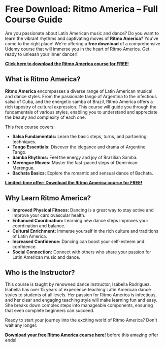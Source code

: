 # Free Download: Ritmo America – Full Course Guide

Are you passionate about Latin American music and dance? Do you want to learn the vibrant rhythms and captivating moves of **Ritmo America**? You've come to the right place! We're offering a **free download** of a comprehensive Udemy course that will immerse you in the heart of Ritmo America. Get ready to unleash your inner dancer!

[**Click here to download the Ritmo America course for FREE!**](https://udemywork.com/ritmo-america)

## What is Ritmo America?

**Ritmo America** encompasses a diverse range of Latin American musical and dance styles. From the passionate tango of Argentina to the infectious salsa of Cuba, and the energetic samba of Brazil, Ritmo America offers a rich tapestry of cultural expression. This course will guide you through the fundamentals of various styles, enabling you to understand and appreciate the beauty and complexity of each one.

This free course covers:

*   **Salsa Fundamentals:** Learn the basic steps, turns, and partnering techniques.
*   **Tango Essentials:** Discover the elegance and drama of Argentine Tango.
*   **Samba Rhythms:** Feel the energy and joy of Brazilian Samba.
*   **Merengue Moves:** Master the fast-paced steps of Dominican Merengue.
*   **Bachata Basics:** Explore the romantic and sensual dance of Bachata.

[**Limited-time offer: Download the Ritmo America course for FREE!**](https://udemywork.com/ritmo-america)

## Why Learn Ritmo America?

*   **Improved Physical Fitness:** Dancing is a great way to stay active and improve your cardiovascular health.
*   **Enhanced Coordination:** Learning new dance steps improves your coordination and balance.
*   **Cultural Enrichment:** Immerse yourself in the rich culture and traditions of Latin America.
*   **Increased Confidence:** Dancing can boost your self-esteem and confidence.
*   **Social Connection:** Connect with others who share your passion for Latin American music and dance.

## Who is the Instructor?

This course is taught by renowned dance instructor, Isabella Rodriguez. Isabella has over 15 years of experience teaching Latin American dance styles to students of all levels. Her passion for Ritmo America is infectious, and her clear and engaging teaching style will make learning fun and easy. She breaks down complex steps into manageable components, ensuring that even complete beginners can succeed.

Ready to start your journey into the exciting world of Ritmo America? Don't wait any longer.

**[Download your free Ritmo America course here!](https://udemywork.com/ritmo-america)** before this amazing offer ends!
